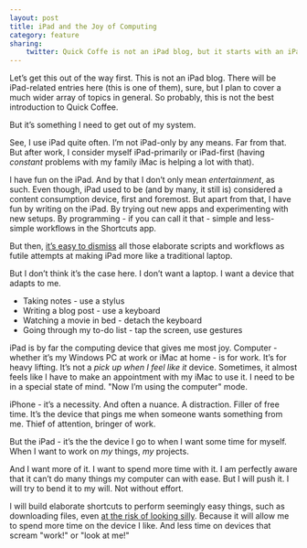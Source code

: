 ```yaml
---
layout: post
title: iPad and the Joy of Computing
category: feature
sharing:
    twitter: Quick Coffe is not an iPad blog, but it starts with an iPad-focused post
---
```


Let’s get this out of the way first. This is not an iPad blog. There will be iPad-related entries here (this is one of them), sure, but I plan to cover a much wider array of topics in general. So probably, this is not the best introduction to Quick Coffee. 

But it’s something I need to get out of my system.

See, I use iPad quite often. I’m not iPad-only by any means. Far from that. But after work, I consider myself iPad-primarily or iPad-first (having *constant* problems with my family iMac is helping a lot with that).

I have fun on the iPad. And by that I don’t only mean *entertainment*, as such. Even though, iPad used to be (and by many, it still is) considered a content consumption device, first and foremost. But apart from that, I have fun by writing on the iPad. By trying out new apps and experimenting with new setups. By programming - if you can call it that - simple and less-simple workflows in the Shortcuts app. 

But then, [it’s easy to dismiss](https://www.nubero.ch/blog/005/) all those elaborate scripts and workflows as futile attempts at making iPad more like a traditional laptop.

But I don’t think it’s the case here. I don’t want a laptop. I want a device that adapts to me. 

- Taking notes - use a stylus
- Writing a blog post - use a keyboard
- Watching a movie in bed - detach the keyboard
- Going through my to-do list - tap the screen, use gestures

iPad is by far the computing device that gives me most joy. Computer - whether it’s my Windows PC at work or iMac at home - is for work. It’s for heavy lifting. It’s not a *pick up when I feel like it* device. Sometimes, it almost feels like I have to make an appointment with my iMac to use it. I need to be in a special state of mind. "Now I’m using the computer" mode.

iPhone - it’s a necessity. And often a nuance. A distraction. Filler of free time. It’s the device that pings me when someone wants something from me. Thief of attention, bringer of work.

But the iPad - it’s the the device I go to when I want some time for myself. When I want to work on *my* things, *my* projects.

And I want more of it. I want to spend more time with it. I am perfectly aware that it can’t do many things my computer can with ease. But I will push it. I will try to bend it to my will. Not without effort.

I will build elaborate shortcuts to perform seemingly easy things, such as downloading files, even [at the risk of looking silly](https://twitter.com/OhMDee/status/1130992230901043200). Because it will allow me to spend more time on the device I like. And less time on devices that scream "work!" or "look at me!"